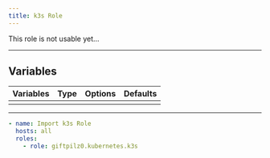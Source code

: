 ```yaml
---
title: k3s Role
---
```


This role is not usable yet...

______________________________________________________________________

## Variables

| Variables | Type | Options | Defaults |
| --------- | ---- | ------- | -------- |
|           |      |         |          |

______________________________________________________________________

```yaml
- name: Import k3s Role
  hosts: all
  roles:
    - role: giftpilz0.kubernetes.k3s
```

